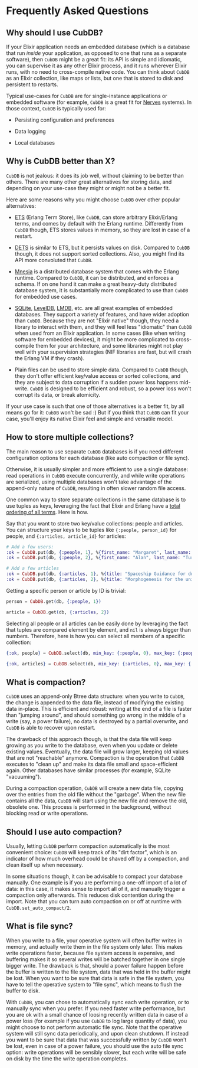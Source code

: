 # Frequently Asked Questions

## Why should I use CubDB?

If your Elixir application needs an embedded database (which is a database that
run _inside_ your application, as opposed to one that runs as a separate
software), then `CubDB` might be a great fit: its API is simple and idiomatic,
you can supervise it as any other Elixir process, and it runs wherever Elixir
runs, with no need to cross-compile native code. You can think about `CubDB` as
an Elixir collection, like maps or lists, but one that is stored to disk and
persistent to restarts.

Typical use-cases for `CubDB` are for single-instance applications or embedded
software (for example, `CubDB` is a great fit for
[Nerves](https://nerves-project.org) systems). In those context, `CubDB` is
typically used for:

  * Persisting configuration and preferences

  * Data logging

  * Local databases

## Why is CubDB better than X?

`CubDB` is not jealous: it does its job well, without claiming to be better than
others. There are many other great alternatives for storing data, and depending
on your use-case they might or might not be a better fit.

Here are some reasons why you might choose `CubDB` over other popular
alternatives:

  * [ETS](http://erlang.org/doc/man/ets.html) (Erlang Term Store), like `CubDB`,
    can store arbitrary Elixir/Erlang terms, and comes by default with the
    Erlang runtime. Differently from `CubDB` though, ETS stores values in
    memory, so they are lost in case of a restart.

  * [DETS](http://erlang.org/doc/man/dets.html) is similar to ETS, but it
    persists values on disk. Compared to `CubDB` though, it does not support
    sorted collections. Also, you might find its API more convoluted that
    `CubDB`.

  * [Mnesia](http://erlang.org/doc/man/mnesia.html) is a distributed database
    system that comes with the Erlang runtime.  Compared to `CubDB`, it can be
    distributed, and enforces a schema. If on one hand it can make a great
    heavy-duty distributed database system, it is substantially more complicated
    to use than `CubDB` for embedded use cases.

  * [SQLite](https://www.sqlite.org/index.html),
    [LevelDB](https://github.com/google/leveldb),
    [LMDB](https://symas.com/lmdb/), etc. are all great examples of embedded
    databases.  They support a variety of features, and have wider adoption than
    `CubDB`.  Because they are not "Elixir native" though, they need a library
    to interact with them, and they will feel less "idiomatic" than `CubDB` when
    used from an Elixir application. In some cases (like when writing software
    for embedded devices), it might be more complicated to cross-compile them
    for your architecture, and some libraries might not play well with your
    supervision strategies (NIF libraries are fast, but will crash the Erlang VM
    if they crash).

  * Plain files can be used to store simple data. Compared to `CubDB` though,
    they don't offer efficient key/value access or sorted collections, and they
    are subject to data corruption if a sudden power loss happens mid-write.
    `CubDB` is designed to be efficient and robust, so a power loss won't
    corrupt its data, or break atomicity.

If your use case is such that one of those alternatives is a better fit, by all
means go for it: `CubDB` won't be sad :) But if you think that `CubDB` can fit
your case, you'll enjoy its native Elixir feel and simple and versatile model.

## How to store multiple collections?

The main reason to use separate `CubDB` databases is if you need different
configuration options for each database (like auto compaction or file sync).

Otherwise, it is usually simpler and more efficient to use a single database:
read operations in `CubDB` execute concurrently, and while write operations are
serialized, using multiple databases won't take advantage of the append-only
nature of `CubDB`, resulting in often slower random file access.

One common way to store separate collections in the same database is to use
tuples as keys, leveraging the fact that Elixir and Erlang have a [total
ordering of all
terms](http://erlang.org/doc/reference_manual/expressions.html#term-comparisons).
Here is how.

Say that you want to store two key/value collections: people and articles.
You can structure your keys to be tuples like `{:people, person_id}` for people, and
`{:articles, article_id}` for articles:

```elixir
# Add a few users:
:ok = CubDB.put(db, {:people, 1}, %{first_name: "Margaret", last_name: "Hamilton"})
:ok = CubDB.put(db, {:people, 2}, %{first_name: "Alan", last_name: "Turing"})

# Add a few articles
:ok = CubDB.put(db, {:articles, 1}, %{title: "Spaceship Guidance for dummies", text: "..."})
:ok = CubDB.put(db, {:articles, 2}, %{title: "Morphogenesis for the uninitiated", text: "..."})
```

Getting a specific person or article by ID is trivial:

```elixir
person = CubDB.get(db, {:people, 1})

article = CubDB.get(db, {:articles, 2})
```

Selecting all people or all articles can be easily done by leveraging the fact
that tuples are compared element by element, and `nil` is always bigger than
numbers. Therefore, here is how you can select all members of a specific
collection:

```elixir
{:ok, people} = CubDB.select(db, min_key: {:people, 0}, max_key: {:people, nil})

{:ok, articles} = CubDB.select(db, min_key: {:articles, 0}, max_key: {:articles, nil})
```

## What is compaction?

`CubDB` uses an append-only Btree data structure: when you write to `CubDB`, the
change is appended to the data file, instead of modifying the existing data
in-place. This is efficient and robust: writing at the end of a file is faster
than "jumping around", and should something go wrong in the middle of a write
(say, a power failure), no data is destroyed by a partial overwrite, and `CubDB`
is able to recover upon restart.

The drawback of this approach though, is that the data file will keep growing as
you write to the database, even when you update or delete existing values.
Eventually, the data file will grow larger, keeping old values that are not
"reachable" anymore. Compaction is the operation that `CubDB` executes to "clean
up" and make its data file small and space-efficient again. Other databases have
similar processes (for example, SQLite "vacuuming").

During a compaction operation, `CubDB` will create a new data file, copying over
the entries from the old file without the "garbage". When the new file contains
all the data, `CubDB` will start using the new file and remove the old, obsolete
one. This process is performed in the background, without blocking read or write
operations.

## Should I use auto compaction?

Usually, letting `CubDB` perform compaction automatically is the most convenient
choice: `CubDB` will keep track of its "dirt factor", which is an indicator of
how much overhead could be shaved off by a compaction, and clean itself up when
necessary.

In some situations though, it can be advisable to compact your database
manually. One example is if you are performing a one-off import of a lot of
data: in this case, it makes sense to import all of it, and manually trigger a
compaction only afterwards. This reduces disk contention during the import. Note
that you can turn auto compaction on or off at runtime with
`CubDB.set_auto_compact/2`.

## What is file sync?

When you write to a file, your operative system will often buffer writes in
memory, and actually write them in the file system only later. This makes write
operations faster, because file system access is expensive, and buffering makes
it so several writes will be batched together in one single bigger write. The
drawback is that, should a power failure happen before the buffer is written to
the file system, data that was held in the buffer might be lost. When you want
to be sure that data is safe in the file system, you have to tell the operative
system to "file sync", which means to flush the buffer to disk.

With `CubDB`, you can chose to automatically sync each write operation, or to
manually sync when you prefer. If you need faster write performance, but you are
ok with a small chance of loosing recently written data in case of a power loss
(for example if you use `CubDB` to log large quantity of data), you might choose
to not perform automatic file sync. Note that the operative system will still
sync data periodically, and upon clean shutdown. If instead you want to be sure
that data that was successfully written by `CubDB` won't be lost, even in case
of a power failure, you should use the auto file sync option: write operations
will be sensibly slower, but each write will be safe on disk by the time the
write operation completes.

